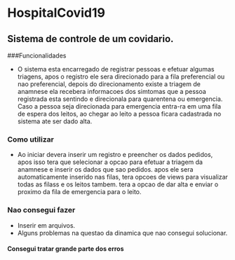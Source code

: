 # HospitalCovid19

## Sistema de controle de um covidario.

###Funcionalidades
  - O sistema esta encarregado de registrar pessoas e efetuar algumas triagens, apos o registro ele sera direcionado para a fila preferencial ou nao preferencial, 
depois do direcionamento existe a triagem de anamnese ela recebera informacoes dos simtomas que a pessoa registrada esta sentindo e direcionala para quarentena ou emergencia.
Caso a pessoa seja direcionada para emergencia entra-ra em uma fila de espera dos leitos, ao chegar ao leito a pessoa ficara cadastrada no sistema ate ser dado alta.


###  Como utilizar
 - Ao iniciar devera inserir um registro e preencher os dados pedidos, apos isso tera que selecionar a opcao para efetuar a triagem da anamnese e inserir os dados que
 sao pedidos. apos ele sera automaticamente inserido nas filas, tera opcoes de views para visualizar todas as filass e os leitos tambem. tera a opcao de dar alta e enviar o 
 proximo da fila de emergencia para o leito.
 
 ### Nao consegui fazer
 
  - Inserir em arquivos.
  - Alguns problemas na questao da dinamica que nao consegui solucionar.
  
  
#### Consegui tratar grande parte dos erros
 
